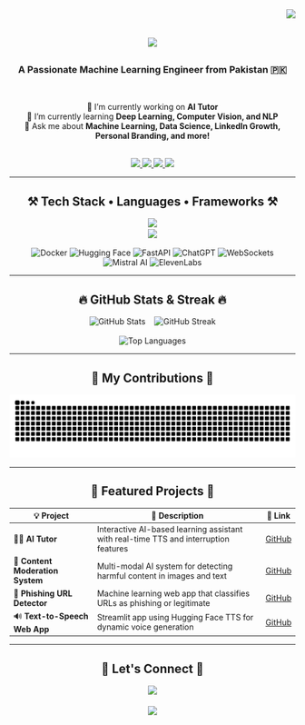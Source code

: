 <img align="right" src="https://visitor-badge.laobi.icu/badge?page_id=Ahmed-Islam-AI.Ahmed-Islam-AI" />

<h1 align="center">
  <img src="https://readme-typing-svg.herokuapp.com/?font=Righteous&size=35&center=true&vCenter=true&width=500&height=70&duration=4000&lines=Hi+There!+👋;+I'm+Ahmed+Islam!;" />
</h1>

<h3 align="center">A Passionate Machine Learning Engineer from Pakistan 🇵🇰</h3>

<br/>

<div align="center">

 🔭 I’m currently working on **AI Tutor**  
 🌱 I’m currently learning **Deep Learning, Computer Vision, and NLP**  
 💬 Ask me about **Machine Learning, Data Science, LinkedIn Growth, Personal Branding, and more!**

</div>

<br/>

<div align="center"> 
  <a href="mailto:ahmideveloper@gmail.com">
    <img src="https://img.shields.io/badge/Gmail-333333?style=for-the-badge&logo=gmail&logoColor=red" />
  </a>
  <a href="https://www.linkedin.com/in/ahmed-islam01" target="_blank">
    <img src="https://img.shields.io/badge/LinkedIn-0077B5?style=for-the-badge&logo=linkedin&logoColor=white" />
  </a>
  <a href="https://ahmedislam.netlify.app/" target="_blank">
     <img src="https://img.shields.io/badge/Portfolio-FF5722?style=for-the-badge&logo=todoist&logoColor=white" /> 
  </a>
  <a href="https://www.kaggle.com/ahmedislam0" target="_blank">
     <img src="https://img.shields.io/badge/Kaggle-20BEFF?style=for-the-badge&logo=kaggle&logoColor=white" /> 
  </a>
</div>

---

<h2 align="center">⚒️ Tech Stack • Languages • Frameworks ⚒️</h2>

<div align="center">

  <img src="https://skillicons.dev/icons?i=python,cpp,html,css,javascript,tailwind,bootstrap,vscode,github,git" /><br/>
  <img src="https://skillicons.dev/icons?i=fastapi,flask,anaconda,tensorflow,pytorch,opencv,scikitlearn,mysql,gcp" /><br/>

  <!-- Custom icons not in skillicons -->
  <img src="https://cdn.jsdelivr.net/gh/devicons/devicon/icons/docker/docker-original.svg" width="45" height="45" alt="Docker" />
  <img src="https://huggingface.co/front/assets/huggingface_logo-noborder.svg" width="45" height="45" alt="Hugging Face" />
  <img src="https://upload.wikimedia.org/wikipedia/commons/0/04/FastAPI_logo.svg" width="45" height="45" alt="FastAPI" />
  <img src="https://cdn.worldvectorlogo.com/logos/openai-2.svg" width="45" height="45" alt="ChatGPT" />
  <img src="https://www.svgrepo.com/show/505331/api.svg" width="45" height="45" alt="WebSockets" />
  <img src="https://avatars.githubusercontent.com/u/16096243?s=200&v=4" width="45" height="45" alt="Mistral AI" />
  <img src="https://seeklogo.com/images/E/eleven-labs-logo-9A8E0D4E9F-seeklogo.com.png" width="45" height="45" alt="ElevenLabs" />

</div>


---

<h2 align="center">🔥 GitHub Stats & Streak 🔥</h2>

<div align="center">
  <img width="390" src="https://github-readme-stats.vercel.app/api?username=Ahmed-Islam-AI&count_private=true&show_icons=true&theme=react&rank_icon=github&border_radius=10" alt="GitHub Stats" />
  &nbsp;&nbsp;
  <img width="390" src="https://github-readme-streak-stats.herokuapp.com/?user=Ahmed-Islam-AI&theme=react&border_radius=10" alt="GitHub Streak" />
  <br/><br/>
  <img width="325" src="https://github-readme-stats.vercel.app/api/top-langs/?username=Ahmed-Islam-AI&hide=HTML&langs_count=8&layout=compact&theme=react&border_radius=10&size_weight=0.5&count_weight=0.5&exclude_repo=github-readme-stats" alt="Top Languages" />
</div>

---

<h2 align="center">🐍 My Contributions 🐍</h2>

<div align="center">
  <img alt="snake eating my contributions" src="https://raw.githubusercontent.com/Ahmed-Islam-AI/Ahmed-Islam-AI/output/github-contribution-grid-snake.svg" />
</div>

---

<h2 align="center">🚀 Featured Projects 🚀</h2>

<div align="center">

| 💡 Project | 🧠 Description | 🔗 Link |
|-------------|----------------|---------|
| 🧑‍🏫 **AI Tutor** | Interactive AI-based learning assistant with real-time TTS and interruption features | [GitHub](https://github.com/Ahmed-Islam-AI/AI-Tutor) |
| 🧹 **Content Moderation System** | Multi-modal AI system for detecting harmful content in images and text | [GitHub](https://github.com/Ahmed-Islam-AI/Content-Moderation-System) |
| 🔐 **Phishing URL Detector** | Machine learning web app that classifies URLs as phishing or legitimate | [GitHub](https://github.com/Ahmed-Islam-AI/Phishing-URL-Detection) |
| 🔊 **Text-to-Speech Web App** | Streamlit app using Hugging Face TTS for dynamic voice generation | [GitHub](https://github.com/Ahmed-Islam-AI/Text-to-Speech-App) |

</div>

---

<h2 align="center">🤝 Let's Connect 🤝</h2>

<div align="center">
  <a href="https://www.linkedin.com/in/ahmed-islam01" target="_blank">
    <img src="https://img.shields.io/badge/Message%20Me%20on%20LinkedIn-0077B5?style=for-the-badge&logo=linkedin&logoColor=white" />
  </a>
  <br/><br/>
  <img src="https://readme-typing-svg.herokuapp.com/?font=Righteous&size=25&center=true&vCenter=true&width=550&height=70&duration=4000&lines=Thanks+For+Visiting!+✌️;Let's+Build+Something+Amazing!;Always+Open+to+Collaboration+:)" />
</div>
